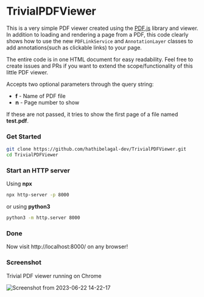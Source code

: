 # TrivialPDFViewer

This is a very simple PDF viewer created using the [PDF.js](https://github.com/mozilla/pdf.js/) library and viewer. In addition to loading and rendering a page from a PDF, this code clearly shows how to use the new `PDFLinkService` and `AnnotationLayer` classes to add annotations(such as clickable links) to your page.

The entire code is in one HTML document for easy readability. Feel free to create issues and PRs if you want to extend the scope/functionality of this little PDF viewer.

Accepts two optional parameters through the query string:

- **f** - Name of PDF file
- **n** - Page number to show

If these are not passed, it tries to show the first page of a file named **test.pdf**.

### Get Started

```bash
git clone https://github.com/hathibelagal-dev/TrivialPDFViewer.git
cd TrivialPDFViewer
```

### Start an HTTP server

Using **npx**
```bash
npx http-server -p 8000
```

or using **python3**
```bash
python3 -m http.server 8000
```

### Done

Now visit http://localhost:8000/ on any browser!

### Screenshot

Trivial PDF viewer running on Chrome

![Screenshot from 2023-06-22 14-22-17](https://github.com/hathibelagal-dev/TrivialPDFViewer/assets/42626106/94f3b98f-2ccc-4ed8-9fff-892b04144b7e)
